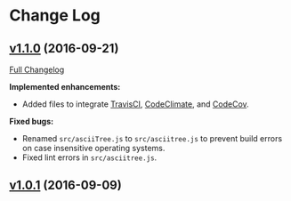 # Change Log

## [v1.1.0](https://github.com/Kinvey/javascript-rack/tree/v1.1.0) (2016-09-21)
[Full Changelog](https://github.com/Kinvey/javascript-rack/compare/1.0.1...1.1.0)

**Implemented enhancements:**

- Added files to integrate [TravisCI](https://travis-ci.org/Kinvey/javascript-rack), [CodeClimate](https://codeclimate.com/github/Kinvey/javascript-rack), and [CodeCov](https://codecov.io/gh/Kinvey/javascript-rack).

**Fixed bugs:**

- Renamed `src/asciiTree.js` to `src/asciitree.js` to prevent build errors on case insensitive operating systems.
- Fixed lint errors in `src/asciitree.js`.

## [v1.0.1](https://github.com/Kinvey/javascript-rack/tree/v1.0.1) (2016-09-09)
